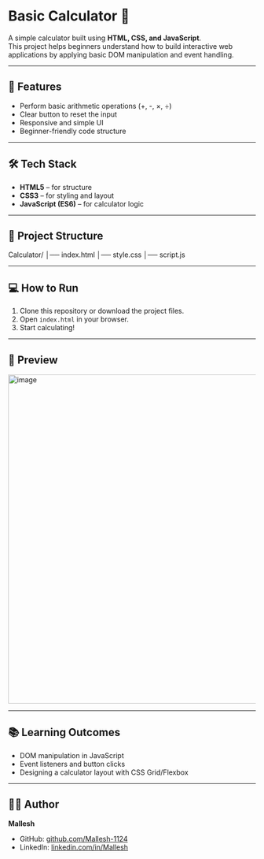 # Basic Calculator 🧮

A simple calculator built using **HTML, CSS, and JavaScript**.  
This project helps beginners understand how to build interactive web applications by applying basic DOM manipulation and event handling.

---

## 🚀 Features
- Perform basic arithmetic operations (+, -, ×, ÷)
- Clear button to reset the input
- Responsive and simple UI
- Beginner-friendly code structure

---

## 🛠️ Tech Stack
- **HTML5** – for structure  
- **CSS3** – for styling and layout  
- **JavaScript (ES6)** – for calculator logic  

---

## 📂 Project Structure
Calculator/
│── index.html
│── style.css
│── script.js

---

## 💻 How to Run
1. Clone this repository or download the project files.
2. Open `index.html` in your browser.
3. Start calculating!

---

## 📸 Preview
<img width="1266" height="668" alt="image" src="https://github.com/user-attachments/assets/bcfb3cd7-49af-44ae-b19d-8209a558f1ec" />

---

## 📚 Learning Outcomes
- DOM manipulation in JavaScript  
- Event listeners and button clicks  
- Designing a calculator layout with CSS Grid/Flexbox  

---

## 🧑‍💻 Author
**Mallesh**  
- GitHub: [github.com/Mallesh-1124](https://github.com/Mallesh-1124)  
- LinkedIn: [linkedin.com/in/Mallesh](www.linkedin.com/in/mallesh-kolipaka-55397a256)

